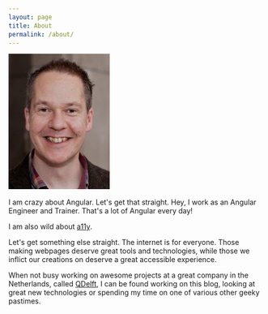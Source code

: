 ```yaml
---
layout: page
title: About
permalink: /about/
---
```

<img src="/css/images/avatar.jpg" alt="Author Photo" title="Author Photo">

I am crazy about Angular. Let's get that straight. Hey, I work as an Angular Engineer and Trainer. That's a lot of Angular
every day!

I am also wild about <a href="https://en.wikipedia.org/wiki/Accessibility" target="_blank">a11y</a>.

Let's get something else straight. The internet is for everyone. Those making webpages deserve great tools and technologies, 
while those we inflict our creations on deserve a great accessible experience.

When not busy working on awesome projects at a great company in the Netherlands, called <a href="http://www.qdelft.nl" target="_blank">QDelft</a>, 
I can be found working on this blog, looking at great new technologies or spending my time on one of various other geeky pastimes.
